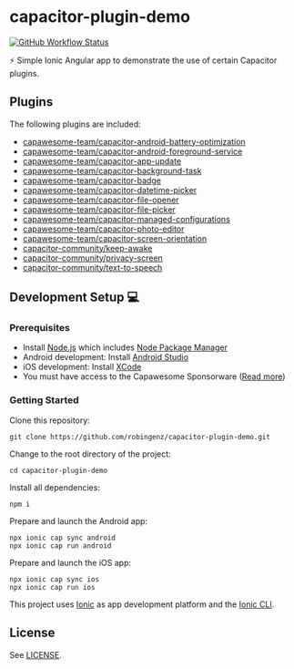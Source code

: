 # capacitor-plugin-demo

[![GitHub Workflow Status](https://img.shields.io/github/workflow/status/robingenz/capacitor-plugin-demo/CI/main)](https://github.com/robingenz/capacitor-plugin-demo/actions)

<!-- [![GitHub tag (latest SemVer)](https://img.shields.io/github/tag/robingenz/capacitor-plugin-demo?color=brightgreen&label=version)](https://github.com/robingenz/capacitor-plugin-demo/releases) -->

⚡️ Simple Ionic Angular app to demonstrate the use of certain Capacitor plugins.

## Plugins

The following plugins are included:

- [capawesome-team/capacitor-android-battery-optimization](https://github.com/capawesome-team/capacitor-android-battery-optimization)
- [capawesome-team/capacitor-android-foreground-service](https://github.com/capawesome-team/capacitor-android-foreground-service)
- [capawesome-team/capacitor-app-update](https://github.com/capawesome-team/capacitor-app-update)
- [capawesome-team/capacitor-background-task](https://github.com/capawesome-team/capacitor-background-task)
- [capawesome-team/capacitor-badge](https://github.com/capawesome-team/capacitor-badge)
- [capawesome-team/capacitor-datetime-picker](https://github.com/capawesome-team/capacitor-datetime-picker)
- [capawesome-team/capacitor-file-opener](https://github.com/capawesome-team/capacitor-file-opener)
- [capawesome-team/capacitor-file-picker](https://github.com/capawesome-team/capacitor-file-picker)
- [capawesome-team/capacitor-managed-configurations](https://github.com/capawesome-team/capacitor-managed-configurations)
- [capawesome-team/capacitor-photo-editor](https://github.com/capawesome-team/capacitor-photo-editor)
- [capawesome-team/capacitor-screen-orientation](https://github.com/capawesome-team/capacitor-screen-orientation)
- [capacitor-community/keep-awake](https://github.com/capacitor-community/keep-awake)
- [capacitor-community/privacy-screen](https://github.com/capacitor-community/privacy-screen)
- [capacitor-community/text-to-speech](https://github.com/capacitor-community/text-to-speech)

## Development Setup 💻

### Prerequisites

- Install [Node.js](https://nodejs.org) which includes [Node Package Manager](https://www.npmjs.com/get-npm)
- Android development: Install [Android Studio](https://developer.android.com/studio)
- iOS development: Install [XCode](https://apps.apple.com/de/app/xcode/id497799835?mt=12)
- You must have access to the Capawesome Sponsorware ([Read more](https://github.com/capawesome-team/capacitor-datetime-picker#sponsorware))

### Getting Started

Clone this repository:

```
git clone https://github.com/robingenz/capacitor-plugin-demo.git
```

Change to the root directory of the project:

```
cd capacitor-plugin-demo
```

Install all dependencies:

```
npm i
```

Prepare and launch the Android app:

```
npx ionic cap sync android
npx ionic cap run android
```

Prepare and launch the iOS app:

```
npx ionic cap sync ios
npx ionic cap run ios
```

This project uses [Ionic](https://ionicframework.com/) as app development platform and the [Ionic CLI](https://ionicframework.com/docs/cli).

<!-- ## Changelog

See [CHANGELOG.md](https://github.com/robingenz/capacitor-plugin-demo/blob/main/CHANGELOG.md). -->

## License

See [LICENSE](https://github.com/robingenz/capacitor-plugin-demo/blob/main/LICENSE).
